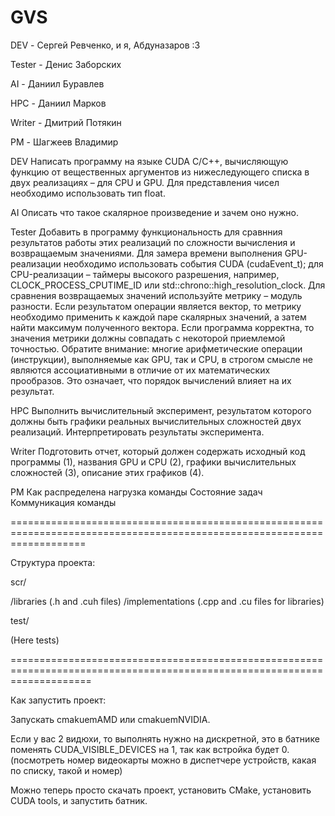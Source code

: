 # GVS
DEV - Сергей Ревченко, и я, Абдуназаров :3

Tester - Денис Заборских

AI - Даниил Буравлев

HPC - Даниил Марков

Writer - Дмитрий Потякин

PM - Шагжеев Владимир

DEV
  Написать программу на языке CUDA C/C++, вычисляющую функцию от
вещественных аргументов из нижеследующего списка в двух реализациях
– для CPU и GPU. Для представления чисел необходимо использовать
тип float.

AI
  Описать что такое скалярное произведение и зачем оно нужно.
  
Tester
   Добавить в программу функциональность для сравнния результатов работы этих реализаций по сложности вычисления и возвращаемым значениями.
Для замера времени выполнения GPU-реализации необходимо использовать события CUDA (cudaEvent_t); для CPU-реализации – таймеры
высокого разрешения, например, CLOCK_PROCESS_CPUTIME_ID или
std::chrono::high_resolution_clock.
Для сравнения возвращаемых значений используйте метрику – модуль
разности. Если результатом операции является вектор, то метрику необходимо применить к каждой паре скалярных значений, а затем найти
максимум полученного вектора. Если программа корректна, то значения
метрики должны совпадать с некоторой приемлемой точностью. Обратите
внимание: многие арифметические операции (инструкции), выполняемые
как GPU, так и CPU, в строгом смысле не являются ассоциативными в
отличие от их математических прообразов. Это означает, что порядок вычислений влияет на их результат.


HPC
  Выполнить вычислительный эксперимент, результатом которого должны
быть графики реальных вычислительных сложностей двух реализаций.
Интерпретировать результаты эксперимента.


Writer
  Подготовить отчет, который должен содержать исходный код программы
(1), названия GPU и CPU (2), графики вычислительных сложностей (3),
описание этих графиков (4).

PM
 Как распределена нагрузка команды
 Состояние задач
 Коммуникация команды

=========================================================================================================================

Структура проекта:

scr/

  /libraries (.h and .cuh files)
  /implementations (.cpp and .cu files for libraries)
  
test/

  (Here tests)
  
==========================================================================================================================

Как запустить проект:

Запускать cmakuemAMD или cmakuemNVIDIA.

Если у вас 2 видюхи, то выполнять нужно на дискретной, это в батнике поменять CUDA_VISIBLE_DEVICES на 1, так как встройка будет 0. (посмотреть номер видеокарты можно в диспетчере устройств, какая по списку, такой и номер)

Можно теперь просто скачать проект, установить CMake, установить CUDA tools, и запустить батник. 
